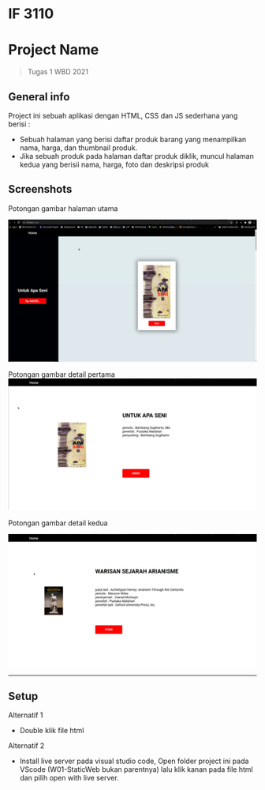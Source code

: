 # IF 3110
# Project Name
> Tugas 1 WBD 2021

## General info
Project ini sebuah aplikasi dengan HTML, CSS dan JS sederhana yang berisi : 
* Sebuah halaman yang berisi daftar produk barang yang menampilkan nama, harga, dan thumbnail produk.
* Jika sebuah produk pada halaman daftar produk diklik, muncul halaman kedua yang berisii nama, harga, foto dan deskripsi produk

## Screenshots

Potongan gambar halaman utama

![Halaman Utama](./assets/ss1.png)

Potongan gambar detail pertama
![Halaman Detail 1](./assets/ss2.png)

Potongan gambar detail kedua

![Halaman Detail 2](./assets/ss3.png)
****
## Setup
Alternatif 1
- Double klik file html 

Alternatif 2
- Install live server pada visual studio code, Open folder project ini pada VScode (W01-StaticWeb bukan parentnya) lalu klik kanan pada file html dan pilih open with live server.